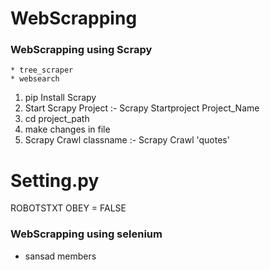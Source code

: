 # WebScrapping
### WebScrapping using Scrapy 
    * tree_scraper
    * websearch

1. pip Install Scrapy
2. Start Scrapy Project :- Scrapy Startproject Project_Name
3. cd project_path
4. make changes in file
5. Scrapy Crawl classname   :- Scrapy Crawl 'quotes' 

# Setting.py 
ROBOTSTXT OBEY = FALSE


### WebScrapping using selenium 
  * sansad members
